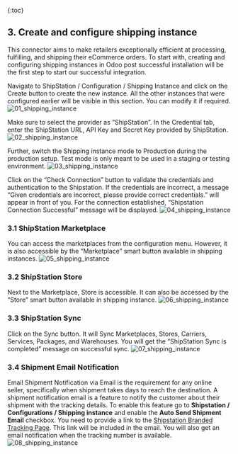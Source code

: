{:toc}

## 3. Create and configure shipping instance
This connector aims to make retailers exceptionally efficient at processing, fulfilling, and shipping their eCommerce orders. To start with, creating and     configuring shipping instances in Odoo post successful installation will be the first step to start our successful integration. 

Navigate to ShipStation / Configuration / Shipping Instance and click on the Create button to create the new instance. All the other instances that were configured earlier will be visible in this section. You can modify it if required.
![01_shipping_instance](03_shipping_instance/images/01_shipping_instance.png)

Make sure to select the provider as “ShipStation”. In the Credential tab, enter the ShipStation URL, API Key and Secret Key provided by ShipStation.
![02_shipping_instance](03_shipping_instance/images/02_shipping_instance.png)

Further, switch the Shipping instance mode to Production during the production setup. Test mode is only meant to be used in a staging or testing environment.
![03_shipping_instance](03_shipping_instance/images/03_shipping_instance.png)

Click on the “Check Connection” button to validate the credentials and authentication to the Shipstation. If the credentials are incorrect, a message “Given credentials are incorrect, please provide correct credentials.” will appear in front of you. For the connection established, “Shipstation Connection Successful” message will be displayed.
![04_shipping_instance](03_shipping_instance/images/04_shipping_instance.png)

<!------------------------------------------------------------------------------------------------------------------------------->

### 3.1 ShipStation Marketplace
You can access the marketplaces from the configuration menu. However, it is also accessible by the “Marketplace” smart button available in shipping instances.
![05_shipping_instance](03_shipping_instance/images/05_shipping_instance.png)

<!------------------------------------------------------------------------------------------------------------------------------->

### 3.2 ShipStation Store
Next to the Marketplace, Store is accessible. It can also be accessed by the “Store” smart button available in shipping instance.
![06_shipping_instance](03_shipping_instance/images/06_shipping_instance.png)

<!------------------------------------------------------------------------------------------------------------------------------->

### 3.3 ShipStation Sync
Click on the Sync button. It will Sync Marketplaces, Stores, Carriers, Services, Packages, and Warehouses. You will get the “ShipStation Sync is completed” message on successful sync.
![07_shipping_instance](03_shipping_instance/images/07_shipping_instance.png)

<!------------------------------------------------------------------------------------------------------------------------------->

### 3.4 Shipment Email Notification
Email Shipment Notification via Email is the requirement for any online seller, specifically when shipment takes days to reach the destination. A shipment notification email is a feature to notify the customer about their shipment with the tracking details. To enable this feature go to **Shipstation / Configurations / Shipping instance** and enable the **Auto Send Shipment Email** checkbox. You need to provide a link to the [Shipstation Branded Tracking Page](https://help.shipstation.com/hc/en-us/articles/360026158351-Branded-Tracking-Page). This link will be included in the email. You will also get an email notification when the tracking number is available.
![08_shipping_instance](03_shipping_instance/images/08_shipping_instance.png)

<!------------------------------------------------------------------------------------------------------------------------------->
